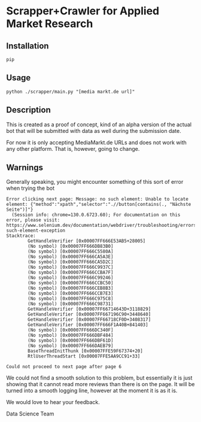 # Scrapper+Crawler for Applied Market Research 

## Installation 

```shell
pip
```

## Usage

```shell
python ./scrapper/main.py "[media markt.de url]" 
```

## Description 

This is created as a proof of concept, kind of an alpha version of the actual bot that will be submitted with data as well during the submission date.

For now it is only accepting MediaMarkt.de URLs and does not work with any other platform. That is, however, going to change. 

## Warnings

Generally speaking, you might encounter something of this sort of error when trying the bot

```shell
Error clicking next page: Message: no such element: Unable to locate element: {"method":"xpath","selector":".//button[contains(., "Nächste Seite")]"}
  (Session info: chrome=130.0.6723.60); For documentation on this error, please visit: https://www.selenium.dev/documentation/webdriver/troubleshooting/errors#no-such-element-exception
Stacktrace:
        GetHandleVerifier [0x00007FF666E53AB5+28005]
        (No symbol) [0x00007FF666DB83B0]
        (No symbol) [0x00007FF666C5580A]
        (No symbol) [0x00007FF666CA5A3E]
        (No symbol) [0x00007FF666CA5D2C]
        (No symbol) [0x00007FF666C9937C]
        (No symbol) [0x00007FF666CCBA7F]
        (No symbol) [0x00007FF666C99246]
        (No symbol) [0x00007FF666CCBC50]
        (No symbol) [0x00007FF666CEB8B3]
        (No symbol) [0x00007FF666CCB7E3]
        (No symbol) [0x00007FF666C975C8]
        (No symbol) [0x00007FF666C98731]
        GetHandleVerifier [0x00007FF66714643D+3118829]
        GetHandleVerifier [0x00007FF667196C90+3448640]
        GetHandleVerifier [0x00007FF66718CF0D+3408317]
        GetHandleVerifier [0x00007FF666F1A40B+841403]
        (No symbol) [0x00007FF666DC340F]
        (No symbol) [0x00007FF666DBF484]
        (No symbol) [0x00007FF666DBF61D]
        (No symbol) [0x00007FF666DAEB79]
        BaseThreadInitThunk [0x00007FFE59F67374+20]
        RtlUserThreadStart [0x00007FFE5AA9CC91+33]

Could not proceed to next page after page 6

```

We could not find a smooth solution to this problem, but essentially it is just showing that it cannot read more reviews than there is on the page. It will be turned into a smooth logging line, however at the moment it is as it is. 

We would love to hear your feedback. 

Data Science Team